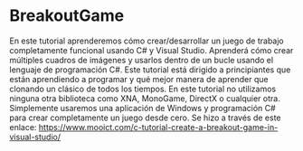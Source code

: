 # BreakoutGame

En este tutorial aprenderemos cómo crear/desarrollar un juego de trabajo completamente funcional usando C# y Visual Studio. Aprenderá cómo crear múltiples cuadros de imágenes y usarlos dentro de un bucle usando el lenguaje de programación C#. Este tutorial está dirigido a principiantes que están aprendiendo a programar y qué mejor manera de aprender que clonando un clásico de todos los tiempos. En este tutorial no utilizamos ninguna otra biblioteca como XNA, MonoGame, DirectX o cualquier otra. Simplemente usaremos una aplicación de Windows y programación C# para crear completamente un juego desde cero.
Se hizo a través de este enlace:
https://www.mooict.com/c-tutorial-create-a-breakout-game-in-visual-studio/
